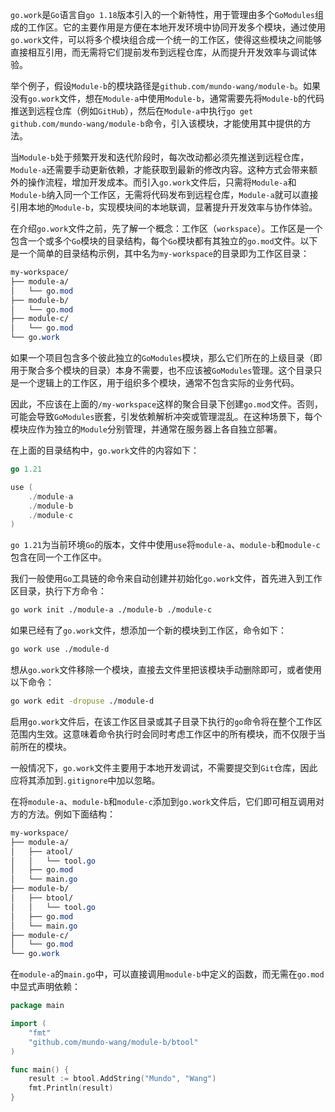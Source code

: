 `go.work`是`Go`语言自`go 1.18`版本引入的一个新特性，用于管理由多个`GoModules`组成的工作区。它的主要作用是方便在本地开发环境中协同开发多个模块，通过使用`go.work`文件，可以将多个模块组合成一个统一的工作区，使得这些模块之间能够直接相互引用，而无需将它们提前发布到远程仓库，从而提升开发效率与调试体验。

举个例子，假设`Module-b`的模块路径是`github.com/mundo-wang/module-b`。如果没有`go.work`文件，想在`Module-a`中使用`Module-b`，通常需要先将`Module-b`的代码推送到远程仓库（例如`GitHub`），然后在`Module-a`中执行`go get github.com/mundo-wang/module-b`命令，引入该模块，才能使用其中提供的方法。

当`Module-b`处于频繁开发和迭代阶段时，每次改动都必须先推送到远程仓库，`Module-a`还需要手动更新依赖，才能获取到最新的修改内容。这种方式会带来额外的操作流程，增加开发成本。而引入`go.work`文件后，只需将`Module-a`和`Module-b`纳入同一个工作区，无需将代码发布到远程仓库，`Module-a`就可以直接引用本地的`Module-b`，实现模块间的本地联调，显著提升开发效率与协作体验。

在介绍`go.work`文件之前，先了解一个概念：工作区（`workspace`）。工作区是一个包含一个或多个`Go`模块的目录结构，每个`Go`模块都有其独立的`go.mod`文件。以下是一个简单的目录结构示例，其中名为`my-workspace`的目录即为工作区目录：

```scss
my-workspace/
├── module-a/
│   └── go.mod
├── module-b/
│   └── go.mod
├── module-c/
│   └── go.mod
└── go.work
```

如果一个项目包含多个彼此独立的`GoModules`模块，那么它们所在的上级目录（即用于聚合多个模块的目录）本身不需要，也不应该被`GoModules`管理。这个目录只是一个逻辑上的工作区，用于组织多个模块，通常不包含实际的业务代码。

因此，不应该在上面的`/my-workspace`这样的聚合目录下创建`go.mod`文件。否则，可能会导致`GoModules`嵌套，引发依赖解析冲突或管理混乱。在这种场景下，每个模块应作为独立的`Module`分别管理，并通常在服务器上各自独立部署。

在上面的目录结构中，`go.work`文件的内容如下：

```go
go 1.21

use (
    ./module-a
    ./module-b
    ./module-c
)
```

`go 1.21`为当前环境`Go`的版本，文件中使用`use`将`module-a`、`module-b`和`module-c`包含在同一个工作区中。

我们一般使用`Go`工具链的命令来自动创建并初始化`go.work`文件，首先进入到工作区目录，执行下方命令：

```sh
go work init ./module-a ./module-b ./module-c
```

如果已经有了`go.work`文件，想添加一个新的模块到工作区，命令如下：

```sh
go work use ./module-d
```

想从`go.work`文件移除一个模块，直接去文件里把该模块手动删除即可，或者使用以下命令：

```sh
go work edit -dropuse ./module-d
```

启用`go.work`文件后，在该工作区目录或其子目录下执行的`go`命令将在整个工作区范围内生效。这意味着命令执行时会同时考虑工作区中的所有模块，而不仅限于当前所在的模块。

一般情况下，`go.work`文件主要用于本地开发调试，不需要提交到`Git`仓库，因此应将其添加到`.gitignore`中加以忽略。

在将`module-a`、`module-b`和`module-c`添加到`go.work`文件后，它们即可相互调用对方的方法。例如下面结构：

```scss
my-workspace/
├── module-a/
│   ├── atool/
│   │   └── tool.go
│   ├── go.mod
│   └── main.go
├── module-b/
│   ├── btool/
│   │   └── tool.go
│   ├── go.mod
│   └── main.go
├── module-c/
│   └── go.mod
└── go.work
```

在`module-a`的`main.go`中，可以直接调用`module-b`中定义的函数，而无需在`go.mod`中显式声明依赖：

```go
package main

import (
	"fmt"
	"github.com/mundo-wang/module-b/btool"
)

func main() {
	result := btool.AddString("Mundo", "Wang")
	fmt.Println(result)
}
```

